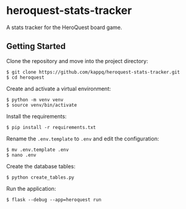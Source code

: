 # heroquest-stats-tracker

A stats tracker for the HeroQuest board game.

## Getting Started

Clone the repository and move into the project directory:
```
$ git clone https://github.com/kappq/heroquest-stats-tracker.git
$ cd heroquest
```

Create and activate a virtual environment:
```
$ python -m venv venv
$ source venv/bin/activate
```

Install the requirements:
```
$ pip install -r requirements.txt
```

Rename the `.env.template` to `.env` and edit the configuration:
```
$ mv .env.template .env
$ nano .env
```

Create the database tables:
```
$ python create_tables.py
```

Run the application:
```
$ flask --debug --app=heroquest run
```
